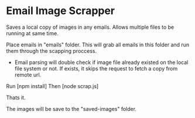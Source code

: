 # Email Image Scrapper 
Saves a local copy of images in any emails. Allows multiple files to be running at same time.

Place emails in "emails" folder. This will grab all emails in this folder and run them through
the scapping proccess.

- Email parsing will double check if image file already existed on the local file system or not. If exists, it skips the request to fetch a copy from remote url.

Run [npm install]
Then [node scrap.js]

Thats it.

The images will be save to the "saved-images" folder.



